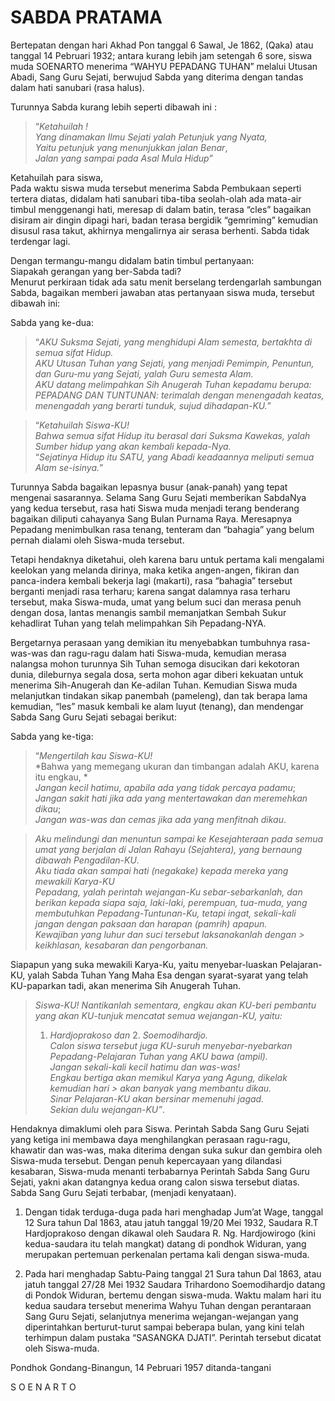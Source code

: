 # SABDA PRATAMA

Bertepatan dengan hari Akhad Pon tanggal 6 Sawal, Je 1862, (Qaka) atau tanggal 14 Pebruari 1932; antara kurang lebih jam setengah 6 sore, siswa muda SOENARTO menerima “WAHYU PEPADANG TUHAN” melalui Utusan Abadi, Sang Guru Sejati, berwujud Sabda yang diterima dengan tandas dalam hati sanubari (rasa halus).

Turunnya Sabda kurang lebih seperti dibawah ini :

> “*Ketahuilah !*<br/>
> *Yang dinamakan Ilmu Sejati yalah Petunjuk yang Nyata,*<br/>
> *Yaitu petunjuk yang menunjukkan jalan Benar*,<br/> 
> *Jalan yang sampai pada Asal Mula Hidup”*<br/>

Ketahuilah para siswa,<br/>
Pada waktu siswa muda tersebut menerima Sabda Pembukaan seperti tertera diatas, didalam hati sanubari tiba-tiba seolah-olah ada mata-air timbul menggenangi hati, meresap di dalam batin, terasa “cles” bagaikan disiram air dingin dipagi hari, badan terasa bergidik “gemriming” kemudian disusul rasa takut, akhirnya mengalirnya air serasa berhenti. Sabda tidak terdengar lagi.

Dengan termangu-mangu didalam batin timbul pertanyaan:<br/>
Siapakah gerangan yang ber-Sabda tadi?<br/>
Menurut perkiraan tidak ada satu menit berselang terdengarlah sambungan Sabda, bagaikan memberi jawaban atas pertanyaan siswa muda, tersebut dibawah ini:

Sabda yang ke-dua:

> “*AKU Suksma Sejati, yang menghidupi Alam semesta, bertakhta di semua sifat Hidup.*<br/>
> *AKU Utusan Tuhan yang Sejati, yang menjadi Pemimpin, Penuntun, dan  Guru-mu yang Sejati, yalah Guru semesta Alam.*<br/>
> *AKU datang melimpahkan Sih Anugerah Tuhan kepadamu berupa: PEPADANG DAN TUNTUNAN: terimalah dengan menengadah keatas, menengadah yang  berarti tunduk, sujud dihadapan-KU.*”<br/>

> “*Ketahuilah Siswa-KU!*<br/>
> *Bahwa semua sifat Hidup itu berasal dari Suksma Kawekas, yalah Sumber hidup yang akan kembali kepada-Nya.*<br/>
> “*Sejatinya Hidup itu SATU, yang Abadi keadaannya meliputi semua Alam se-isinya.*” 

Turunnya Sabda bagaikan lepasnya busur (anak-panah) yang tepat mengenai sasarannya. Selama Sang Guru Sejati memberikan SabdaNya yang kedua tersebut, rasa hati Siswa muda menjadi terang benderang bagaikan diliputi cahayanya Sang Bulan Purnama Raya.
Meresapnya Pepadang menimbulkan rasa tenang, tenteram dan “bahagia” yang belum pernah dialami oleh Siswa-muda tersebut.

Tetapi hendaknya diketahui, oleh karena baru untuk pertama kali mengalami keelokan yang melanda dirinya, maka ketika angen-angen, fikiran dan panca-indera kembali bekerja lagi (makarti), rasa “bahagia” tersebut berganti menjadi rasa terharu; karena sangat dalamnya rasa terharu tersebut, maka Siswa-muda, umat yang belum suci dan merasa penuh dengan dosa, lantas menangis sambil memanjatkan Sembah Sukur kehadlirat Tuhan yang telah melimpahkan Sih Pepadang-NYA.

Bergetarnya perasaan yang demikian itu menyebabkan tumbuhnya rasa-was-was dan ragu-ragu dalam hati Siswa-muda, kemudian merasa nalangsa mohon turunnya Sih Tuhan semoga disucikan dari kekotoran dunia, dileburnya segala dosa, serta mohon agar diberi kekuatan untuk menerima Sih-Anugerah dan Ke-adilan Tuhan. Kemudian Siswa muda melanjutkan tindakan sikap panembah (pameleng), dan tak berapa lama kemudian, “les” masuk kembali ke alam luyut (tenang), dan mendengar Sabda Sang Guru Sejati sebagai berikut:

Sabda yang ke-tiga:

> “*Mengertilah kau Siswa-KU!*<br/>
> *Bahwa yang memegang ukuran dan timbangan adalah AKU, karena itu engkau, *<br/>
> *Jangan kecil hatimu, apabila ada yang tidak percaya padamu*;<br/>
> *Jangan sakit hati jika ada yang mentertawakan dan meremehkan dikau*;<br/>
> *Jangan was-was dan cemas jika ada yang menfitnah dikau*.<br/> 

> *Aku melindungi dan menuntun sampai ke Kesejahteraan pada semua umat yang berjalan di Jalan Rahayu (Sejahtera), yang bernaung dibawah  Pengadilan-KU*.<br/>
> *Aku tiada akan sampai hati (negakake) kepada mereka yang mewakili Karya-KU*<br/>
> *Pepadang, yalah perintah wejangan-Ku sebar-sebarkanlah, dan berikan kepada siapa saja, laki-laki, perempuan, tua-muda, yang membutuhkan  Pepadang-Tuntunan-Ku, tetapi ingat, sekali-kali jangan dengan paksaan dan harapan (pamrih) apapun.*<br/>
> *Kewajiban yang luhur dan suci tersebut laksanakanlah dengan > keikhlasan, kesabaran dan pengorbanan.*<br/>

Siapapun yang suka mewakili Karya-Ku, yaitu menyebar-luaskan Pelajaran-KU, yalah Sabda Tuhan Yang Maha Esa dengan syarat-syarat yang telah KU-paparkan tadi, akan menerima Sih Anugerah Tuhan.
 

> *Siswa-KU!*
> *Nantikanlah sementara, engkau akan KU-beri pembantu yang akan KU-tunjuk mencatat semua wejangan-KU, yaitu:*<br/> 
> 1. *Hardjoprakoso dan*   2. *Soemodihardjo.*<br/>
> *Calon siswa tersebut juga KU-suruh menyebar-nyebarkan Pepadang-Pelajaran  Tuhan yang AKU bawa (ampil).*<br/>
> *Jangan sekali-kali kecil hatimu dan was-was!*<br/>
> *Engkau bertiga akan memikul Karya yang Agung, dikelak kemudian hari > akan banyak yang membantu dikau.* <br/>
> *Sinar Pelajaran-KU akan bersinar memenuhi jagad.*<br/>
> *Sekian dulu wejangan-KU”*.<br/>

Hendaknya dimaklumi oleh para Siswa.
Perintah Sabda Sang Guru Sejati yang ketiga ini membawa daya menghilangkan perasaan ragu-ragu, khawatir dan was-was, maka diterima dengan suka sukur dan gembira oleh Siswa-muda tersebut.
Dengan penuh kepercayaan yang dilandasi kesabaran, Siswa-muda menanti terbabarnya Perintah Sabda Sang Guru Sejati, yakni akan datangnya kedua orang calon siswa tersebut diatas.
Sabda Sang Guru Sejati terbabar, (menjadi kenyataan).

1.	Dengan tidak terduga-duga pada hari menghadap Jum’at Wage, tanggal 12 Sura tahun Dal 1863, atau jatuh tanggal 19/20 Mei 1932, Saudara R.T Hardjoprakoso dengan dikawal oleh Saudara R. Ng. Hardjowirogo (kini kedua-saudara itu telah mangkat) datang di pondhok Widuran, yang merupakan pertemuan perkenalan pertama kali dengan siswa-muda.

2.	Pada hari menghadap Sabtu-Paing tanggal 21 Sura tahun Dal 1863, atau jatuh tanggal 27/28 Mei 1932 Saudara Trihardono Soemodihardjo datang di Pondok Widuran, bertemu dengan siswa-muda.
Waktu malam hari itu kedua saudara tersebut menerima Wahyu Tuhan dengan perantaraan Sang Guru Sejati, selanjutnya menerima wejangan-wejangan yang diperintahkan berturut-turut sampai beberapa bulan, yang kini telah terhimpun dalam pustaka “SASANGKA DJATI”.
Perintah tersebut dicatat oleh Siswa-muda.

Pondhok Gondang-Binangun, 14 Pebruari 1957
ditanda-tangani 

S O E N A R T O
